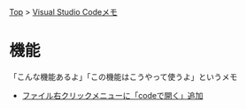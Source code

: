 [Top](../README.md) > [Visual Studio Codeメモ](../VSCode.md)

# 機能
「こんな機能あるよ」「この機能はこうやって使うよ」というメモ

- [ファイル右クリックメニューに「codeで開く」追加](func/openwithcode.md)
